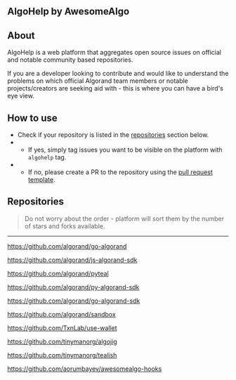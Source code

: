 ## AlgoHelp by AwesomeAlgo

## About

AlgoHelp is a web platform that aggregates open source issues on official and notable community based repositories.

If you are a developer looking to contribute and would like to understand the problems on which official Algorand team members or notable projects/creators are seeking aid with - this is where you can have a bird's eye view.

## How to use

- Check if your repository is listed in the [repositories](#repositories) section below.
- - If yes, simply tag issues you want to be visible on the platform with `algohelp` tag.
- - If no, please create a PR to the repository using the [pull request template](../.github/pull_request_template.md).

## Repositories

> Do not worry about the order - platform will sort them by the number of stars and forks available.

---
https://github.com/algorand/go-algorand

https://github.com/algorand/js-algorand-sdk

https://github.com/algorand/pyteal

https://github.com/algorand/py-algorand-sdk

https://github.com/algorand/go-algorand-sdk

https://github.com/algorand/sandbox

https://github.com/TxnLab/use-wallet

https://github.com/tinymanorg/algojig

https://github.com/tinymanorg/tealish

https://github.com/aorumbayev/awesomealgo-hooks
